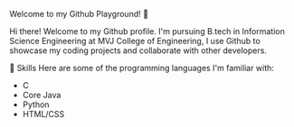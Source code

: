 Welcome to my Github Playground! 🚀

Hi there! Welcome to my Github profile. I'm pursuing B.tech in Information Science Engineering at MVJ College of Engineering, I use Github to showcase my coding projects and collaborate with other developers.

🌱 Skills
Here are some of the programming languages I'm familiar with:
 - C
 - Core Java
 - Python
 - HTML/CSS
